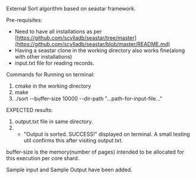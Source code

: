 External Sort algorithm based on seastar framework.

Pre-requisites:
* Need to have all installations as per [https://github.com/scylladb/seastar/tree/master](https://github.com/scylladb/seastar/blob/master/README.md)
* Having a seastar clone in the working directory also works fine(along with other installations)
* input.txt file for reading records.

Commands for Running on terminal:
1) cmake in the working directory
2) make
3) ./sort --buffer-size 10000 --dir-path "...path-for-input-file..."

EXPECTED results: 
1) output.txt file in same directory.
2) - "Output is sorted.  SUCCESS!" displayed on terminal. A small testing util confirms this after visiting output.txt.

buffer-size is the memory(number of pages) intended to be allocated for this execution per core shard.

Sample input and Sample Output have been added.
